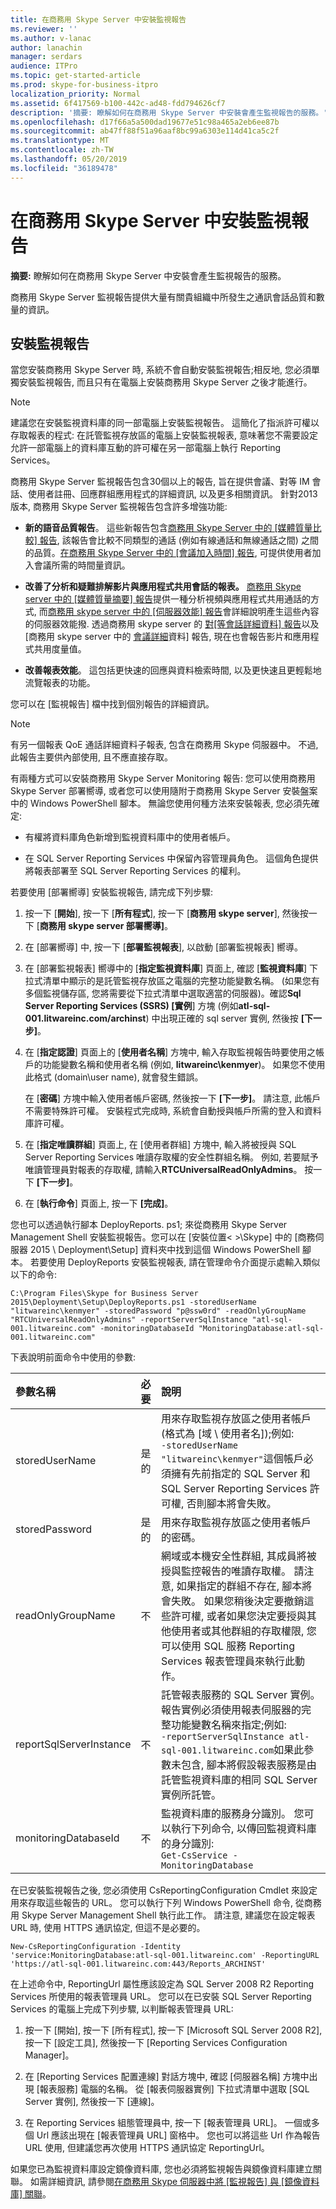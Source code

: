 ```yaml
---
title: 在商務用 Skype Server 中安裝監視報告
ms.reviewer: ''
ms.author: v-lanac
author: lanachin
manager: serdars
audience: ITPro
ms.topic: get-started-article
ms.prod: skype-for-business-itpro
localization_priority: Normal
ms.assetid: 6f417569-b100-442c-ad48-fdd794626cf7
description: '摘要: 瞭解如何在商務用 Skype Server 中安裝會產生監視報告的服務。'
ms.openlocfilehash: d17f66a5a500dad19677e51c98a465a2eb6ee87b
ms.sourcegitcommit: ab47ff88f51a96aaf8bc99a6303e114d41ca5c2f
ms.translationtype: MT
ms.contentlocale: zh-TW
ms.lasthandoff: 05/20/2019
ms.locfileid: "36189478"
---
```

# <a name="install-monitoring-reports-in-skype-for-business-server"></a>在商務用 Skype Server 中安裝監視報告
 
**摘要:** 瞭解如何在商務用 Skype Server 中安裝會產生監視報告的服務。
  
商務用 Skype Server 監視報告提供大量有關貴組織中所發生之通訊會話品質和數量的資訊。 
  
## <a name="install-monitoring-reports"></a>安裝監視報告

當您安裝商務用 Skype Server 時, 系統不會自動安裝監視報告;相反地, 您必須單獨安裝監視報告, 而且只有在電腦上安裝商務用 Skype Server 之後才能進行。
  
> [!NOTE]
> 建議您在安裝監視資料庫的同一部電腦上安裝監視報告。 這簡化了指派許可權以存取報表的程式: 在託管監視存放區的電腦上安裝監視報表, 意味著您不需要設定允許一部電腦上的資料庫互動的許可權在另一部電腦上執行 Reporting Services。 
  
商務用 Skype Server 監視報告包含30個以上的報告, 旨在提供會議、對等 IM 會話、使用者註冊、回應群組應用程式的詳細資訊, 以及更多相關資訊。 針對2013版本, 商務用 Skype Server 監視報告包含許多增強功能:
  
- **新的語音品質報告**。 這些新報告包含[商務用 Skype Server 中的 [媒體質量比較] 報告](../../manage/health-and-monitoring/comparison.md), 該報告會比較不同類型的通話 (例如有線通話和無線通話之間) 之間的品質。[在商務用 Skype Server 中的 [會議加入時間] 報告](../../manage/health-and-monitoring/join-time-report.md), 可提供使用者加入會議所需的時間量資訊。 
    
- **改善了分析和疑難排解影片與應用程式共用會話的報表。** [商務用 Skype server 中的 [媒體質量摘要] 報告](../../manage/health-and-monitoring/summary.md)提供一種分析視頻與應用程式共用通話的方式, 而[商務用 skype server 中的 [伺服器效能] 報告](../../manage/health-and-monitoring/server-performance.md)會詳細說明產生這些內容的伺服器效能撥. 透過商務用 skype server 的 [對[等會話詳細資料] 報告](../../manage/health-and-monitoring/peer-to-peer-session-detail-report.md)以及[商務用 skype server 中的 [會議詳細](../../manage/health-and-monitoring/detail-report.md)資料] 報告, 現在也會報告影片和應用程式共用度量值。
    
- **改善報表效能**。 這包括更快速的回應與資料檢索時間, 以及更快速且更輕鬆地流覽報表的功能。
    
您可以在 [監視報告] 檔中找到個別報告的詳細資訊。
  
> [!NOTE]
> 有另一個報表 QoE 通話詳細資料子報表, 包含在商務用 Skype 伺服器中。 不過, 此報告主要供內部使用, 且不應直接存取。 
  
有兩種方式可以安裝商務用 Skype Server Monitoring 報告: 您可以使用商務用 Skype Server 部署嚮導, 或者您可以使用隨附于商務用 Skype Server 安裝盤案中的 Windows PowerShell 腳本。 無論您使用何種方法來安裝報表, 您必須先確定:
  
- 有權將資料庫角色新增到監視資料庫中的使用者帳戶。
    
- 在 SQL Server Reporting Services 中保留內容管理員角色。 這個角色提供將報表部署至 SQL Server Reporting Services 的權利。
    
若要使用 [部署嚮導] 安裝監視報告, 請完成下列步驟:
  
1. 按一下 [**開始**], 按一下 [**所有程式**], 按一下 [**商務用 skype server**], 然後按一下 [**商務用 skype server 部署嚮導]**。
    
2. 在 [部署嚮導] 中, 按一下 [**部署監視報表**], 以啟動 [部署監視報表] 嚮導。
    
3. 在 [部署監視報表] 嚮導中的 [**指定監視資料庫**] 頁面上, 確認 [**監視資料庫**] 下拉式清單中顯示的是託管監視存放區之電腦的完整功能變數名稱。 (如果您有多個監視儲存區, 您將需要從下拉式清單中選取適當的伺服器)。確認**Sql Server Reporting Services (SSRS) [實例**] 方塊 (例如**atl-sql-001.litwareinc.com/archinst**) 中出現正確的 sql server 實例, 然後按 **[下一步]**。
    
4. 在 [**指定認證**] 頁面上的 [**使用者名稱**] 方塊中, 輸入存取監視報告時要使用之帳戶的功能變數名稱和使用者名稱 (例如, **litwareinc\kenmyer**)。 如果您不使用此格式 (domain\user name), 就會發生錯誤。
    
    在 [**密碼**] 方塊中輸入使用者帳戶密碼, 然後按一下 **[下一步]**。 請注意, 此帳戶不需要特殊許可權。 安裝程式完成時, 系統會自動授與帳戶所需的登入和資料庫許可權。
    
5. 在 [**指定唯讀群組**] 頁面上, 在 [使用者群組] 方塊中, 輸入將被授與 SQL Server Reporting Services 唯讀存取權的安全性群組名稱。 例如, 若要賦予唯讀管理員對報表的存取權, 請輸入**RTCUniversalReadOnlyAdmins**。 按一下 **[下一步]**。
    
6. 在 [**執行命令**] 頁面上, 按一下 **[完成]**。
    
您也可以透過執行腳本 DeployReports. ps1; 來從商務用 Skype Server Management Shell 安裝監視報告。您可以在 [安裝位置\< \>\Skype] 中的 [商務伺服器 2015 \ Deployment\Setup] 資料夾中找到這個 Windows PowerShell 腳本。 若要使用 DeployReports 安裝監視報表, 請在管理命令介面提示處輸入類似以下的命令:
  
```
C:\Program Files\Skype for Business Server 2015\Deployment\Setup\DeployReports.ps1 -storedUserName "litwareinc\kenmyer" -storedPassword "p@ssw0rd" -readOnlyGroupName "RTCUniversalReadOnlyAdmins" -reportServerSqlInstance "atl-sql-001.litwareinc.com" -monitoringDatabaseId "MonitoringDatabase:atl-sql-001.litwareinc.com"
```

下表說明前面命令中使用的參數:
  
|**參數名稱**|**必要**|**說明**|
|:-----|:-----|:-----|
|storedUserName  <br/> |是的  <br/> |用來存取監視存放區之使用者帳戶 (格式為 [域 \ 使用者名]);例如:  <br/> ```-storedUserName "litwareinc\kenmyer"```這個帳戶必須擁有先前指定的 SQL Server 和 SQL Server Reporting Services 許可權, 否則腳本將會失敗。  <br/> |
|storedPassword  <br/> |是的  <br/> |用來存取監視存放區之使用者帳戶的密碼。  <br/> |
|readOnlyGroupName  <br/> |不  <br/> |網域或本機安全性群組, 其成員將被授與監控報告的唯讀存取權。 請注意, 如果指定的群組不存在, 腳本將會失敗。 如果您稍後決定要撤銷這些許可權, 或者如果您決定要授與其他使用者或其他群組的存取權限, 您可以使用 SQL 服務 Reporting Services 報表管理員來執行此動作。  <br/> |
|reportSqlServerInstance  <br/> |不  <br/> |託管報表服務的 SQL Server 實例。 報告實例必須使用報表伺服器的完整功能變數名稱來指定;例如:  <br/> ```-reportServerSqlInstance atl-sql-001.litwareinc.com```如果此參數未包含, 腳本將假設報表服務是由託管監視資料庫的相同 SQL Server 實例所託管。  <br/> |
|monitoringDatabaseId  <br/> |不  <br/> |監視資料庫的服務身分識別。 您可以執行下列命令, 以傳回監視資料庫的身分識別:  <br/> ```Get-CsService -MonitoringDatabase```|
   
在已安裝監視報告之後, 您必須使用 CsReportingConfiguration Cmdlet 來設定用來存取這些報告的 URL。 您可以執行下列 Windows PowerShell 命令, 從商務用 Skype Server Management Shell 執行此工作。 請注意, 建議您在設定報表 URL 時, 使用 HTTPS 通訊協定, 但這不是必要的。
  
```
New-CsReportingConfiguration -Identity 'service:MonitoringDatabase:atl-sql-001.litwareinc.com' -ReportingURL 'https://atl-sql-001.litwareinc.com:443/Reports_ARCHINST'
```

在上述命令中, ReportingUrl 屬性應該設定為 SQL Server 2008 R2 Reporting Services 所使用的報表管理員 URL。 您可以在已安裝 SQL Server Reporting Services 的電腦上完成下列步驟, 以判斷報表管理員 URL:
  
1. 按一下 [開始], 按一下 [所有程式], 按一下 [Microsoft SQL Server 2008 R2], 按一下 [設定工具], 然後按一下 [Reporting Services Configuration Manager]。
    
2. 在 [Reporting Services 配置連線] 對話方塊中, 確認 [伺服器名稱] 方塊中出現 [報表服務] 電腦的名稱。 從 [報表伺服器實例] 下拉式清單中選取 [SQL Server 實例], 然後按一下 [連線]。
    
3. 在 Reporting Services 組態管理員中, 按一下 [報表管理員 URL]。 一個或多個 Url 應該出現在 [報表管理員 URL] 窗格中。 您也可以將這些 Url 作為報告 URL 使用, 但建議您再次使用 HTTPS 通訊協定 ReportingUrl。
    
如果您已為監視資料庫設定鏡像資料庫, 您也必須將監視報告與鏡像資料庫建立關聯。 如需詳細資訊, 請參閱[在商務用 Skype 伺服器中將 [監視報告] 與 [鏡像資料庫] 關聯](monitoring-reports-with-a-mirror-database.md)。
  

